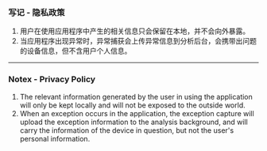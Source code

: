 ### 写记 - 隐私政策  
1. 用户在使用应用程序中产生的相关信息只会保留在本地，并不会向外暴露。  
2. 当应用程序出现异常时，异常捕获会上传异常信息到分析后台，会携带出问题的设备信息，但不含用户个人信息。
---  
### Notex - Privacy Policy
1. The relevant information generated by the user in using the application will only be kept locally and will not be exposed to the outside world.  
2. When an exception occurs in the application, the exception capture will upload the exception information to the analysis background, and will carry the information of the device in question, but not the user's personal information.